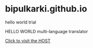 # bipulkarki.github.io
hello world trial

HELLO WORLD multi-language translator

<a href="https://bipulkarki.github.io">Click to visit the HOST</a>
